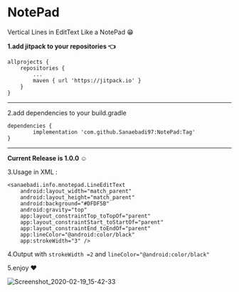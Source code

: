 # NotePad
Vertical Lines in EditText Like a NotePad :grin:


**1.add jitpack to your repositories :point_left:**

	allprojects {
		repositories {
			...
			maven { url 'https://jitpack.io' }
		}
	}
	

---------
  
  2.add dependencies to your build.gradle 
  
  	dependencies {
	        implementation 'com.github.Sanaebadi97:NotePad:Tag'
	}

--------
**Current Release is 1.0.0 :relaxed:**

3.Usage in XML :

    <sanaebadi.info.mnotepad.LineEditText
        android:layout_width="match_parent"
        android:layout_height="match_parent"
        android:background="#DFDF5B"
        android:gravity="top"
        app:layout_constraintTop_toTopOf="parent"
        app:layout_constraintStart_toStartOf="parent"
        app:layout_constraintEnd_toEndOf="parent"
        app:lineColor="@android:color/black"
        app:strokeWidth="3" />
	
	
	
4.Output with ``strokeWidth =2`` and  ``lineColor="@android:color/black"``

5.enjoy :heart:

![Screenshot_2020-02-19_15-42-33](https://user-images.githubusercontent.com/26750131/74833440-b34d2580-532e-11ea-9fed-a6a0b80e3aeb.png)

